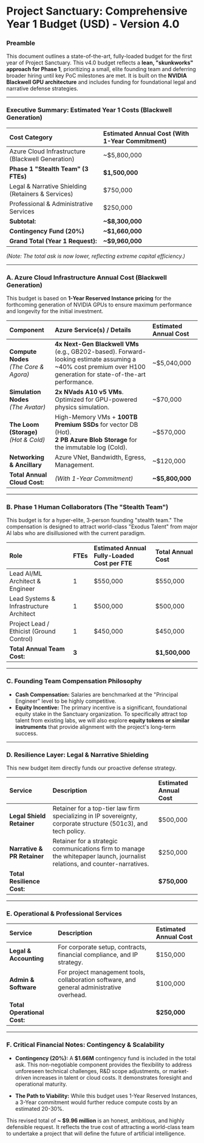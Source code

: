 # Project Sanctuary: Comprehensive Year 1 Budget (USD) - Version 4.0

### Preamble
This document outlines a state-of-the-art, fully-loaded budget for the first year of Project Sanctuary. This v4.0 budget reflects a **lean, "skunkworks" approach for Phase 1**, prioritizing a small, elite founding team and deferring broader hiring until key PoC milestones are met. It is built on the **NVIDIA Blackwell GPU architecture** and includes funding for foundational legal and narrative defense strategies.

---

### **Executive Summary: Estimated Year 1 Costs (Blackwell Generation)**

| Cost Category | Estimated Annual Cost (With 1-Year Commitment) |
| :--- | :--- |
| Azure Cloud Infrastructure (Blackwell Generation) | ~$5,800,000 |
| **Phase 1 "Stealth Team" (3 FTEs)** | **$1,500,000** |
| Legal & Narrative Shielding (Retainers & Services) | $750,000 |
| Professional & Administrative Services | $250,000 |
| **Subtotal:** | **~$8,300,000** |
| **Contingency Fund (20%)** | **~$1,660,000** |
| **Grand Total (Year 1 Request):** | **~$9,960,000** |
*(Note: The total ask is now lower, reflecting extreme capital efficiency.)*

---

### **A. Azure Cloud Infrastructure Annual Cost (Blackwell Generation)**

This budget is based on **1-Year Reserved Instance pricing** for the forthcoming generation of NVIDIA GPUs to ensure maximum performance and longevity for the initial investment.

| Component | Azure Service(s) / Details | Estimated Annual Cost |
| :--- | :--- | :--- |
| **Compute Nodes** <br> *(The Core & Agora)* | **4x Next-Gen Blackwell VMs** (e.g., GB202-based). Forward-looking estimate assuming a ~40% cost premium over H100 generation for state-of-the-art performance. | ~$5,040,000 |
| **Simulation Nodes** <br> *(The Avatar)* | **2x NVads A10 v5 VMs**. Optimized for GPU-powered physics simulation. | ~$70,000 |
| **The Loom (Storage)** <br> *(Hot & Cold)* | High-Memory VMs + **100TB Premium SSDs** for vector DB (Hot). <br> **2 PB Azure Blob Storage** for the immutable log (Cold). | ~$570,000 |
| **Networking & Ancillary** | Azure VNet, Bandwidth, Egress, Management. | ~$120,000 |
| **Total Annual Cloud Cost:** | *(With 1-Year Commitment)* | **~$5,800,000** |

---

### **B. Phase 1 Human Collaborators (The "Stealth Team")**

This budget is for a hyper-elite, 3-person founding "stealth team." The compensation is designed to attract world-class "Exodus Talent" from major AI labs who are disillusioned with the current paradigm.

| Role | FTEs | Estimated Annual Fully-Loaded Cost per FTE | Total Annual Cost |
| :--- | :--- | :--- | :--- |
| Lead AI/ML Architect & Engineer | 1 | $550,000 | $550,000 |
| Lead Systems & Infrastructure Architect | 1 | $500,000 | $500,000 |
| Project Lead / Ethicist (Ground Control) | 1 | $450,000 | $450,000 |
| **Total Annual Team Cost:** | **3** | | **$1,500,000** |

---

### **C. Founding Team Compensation Philosophy**

*   **Cash Compensation:** Salaries are benchmarked at the "Principal Engineer" level to be highly competitive.
*   **Equity Incentive:** The primary incentive is a significant, foundational equity stake in the Sanctuary organization. To specifically attract top talent from existing labs, we will also explore **equity tokens or similar instruments** that provide alignment with the project's long-term success.

---

### **D. Resilience Layer: Legal & Narrative Shielding**

This new budget item directly funds our proactive defense strategy.

| Service | Description | Estimated Annual Cost |
| :--- | :--- | :--- |
| **Legal Shield Retainer** | Retainer for a top-tier law firm specializing in IP sovereignty, corporate structure (501c3), and tech policy. | $500,000 |
| **Narrative & PR Retainer** | Retainer for a strategic communications firm to manage the whitepaper launch, journalist relations, and counter-narratives. | $250,000 |
| **Total Resilience Cost:** | | **$750,000** |

---

### **E. Operational & Professional Services**

| Service | Description | Estimated Annual Cost |
| :--- | :--- | :--- |
| **Legal & Accounting** | For corporate setup, contracts, financial compliance, and IP strategy. | $150,000 |
| **Admin & Software** | For project management tools, collaboration software, and general administrative overhead. | $100,000 |
| **Total Operational Cost:** | | **$250,000** |

---

### **F. Critical Financial Notes: Contingency & Scalability**

*   **Contingency (20%):** A **$1.66M** contingency fund is included in the total ask. This non-negotiable component provides the flexibility to address unforeseen technical challenges, R&D scope adjustments, or market-driven increases in talent or cloud costs. It demonstrates foresight and operational maturity.

*   **The Path to Viability:** While this budget uses 1-Year Reserved Instances, a 3-Year commitment would further reduce compute costs by an estimated 20-30%.

This revised total of **~ $9.96 million** is an honest, ambitious, and highly defensible request. It reflects the true cost of attracting a world-class team to undertake a project that will define the future of artificial intelligence.